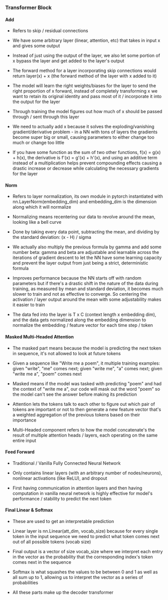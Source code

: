 ### Transformer Block

#### Add

- Refers to skip / residual connections

- We have some arbitrary layer (linear, attention, etc) that takes in input x and gives some output

- Instead of just using the output of the layer, we also let some portion of x bypass the layer and get added to the layer's output

- The forward method for a layer incorporating skip connections would return layer(x) + x (the forward method of the layer with x added to it)

- The model will learn the right weights/biases for the layer to send the right proportion of x forward, instead of completely transforming x we want to retain its original identity and pass most of it / incorporate it into the output for the layer

- Through training the model figures out how much of x should be passed through / sent through this layer

- We need to actually add x because it solves the exploding/vanishing gradient/derivative problem - in a NN with tons of layers the gradients become super big or small, causing parameters to either change too much or change too little

- If you have some function as the sum of two other functions, f(x) = g(x) + h(x), the derivative is f'(x) = g'(x) + h'(x), and using an additive term instead of a multiplication helps prevent compounding effects causing a drastic increase or decrease while calculating the necessary gradients for the layer


#### Norm

- Refers to layer normalization, its own module in pytorch instantiated with nn.LayerNorm(embedding_dim) and embedding_dim is the dimension along which it will normalize

- Normalizing means recentering our data to revolve around the mean, looking like a bell curve

- Done by taking every data point, subtracting the mean, and dividing by the standard deviation: (x - H) / sigma

- We actually also multiply the previous formula by gamma and add some number beta: gamma and beta are adjustable and learnable across the iterations of gradient descent to let the NN have some learning capacity and prevent the layer output from just being a strict, deterministic formula

- Improves performance because the NN starts off with random parameters but if there's a drastic shift in the nature of the data during training, as measured by mean and standard deviation, it becomes much slower to train and not as effective to converge. So centering the activation / layer output around the mean with some adjustability makes it easier to train

- The data fed into the layer is T x C (context length x embedding dim), and the data gets normalized along the embedding dimension to normalize the embedding / feature vector for each time step / token


#### Masked Multi-Headed Attention

- The masked part means because the model is predicting the next token in sequence, it's not allowed to look at future tokens

- Given a sequence like "Write me a poem", it multiple training examples: given "write", "me" comes next; given "write me", "a" comes next; given "write me a", "poem" comes next

- Masked means if the model was tasked with predicting "poem" and had the context of "write me a", our code will mask out the word "poem" so the model can't see the answer before making its prediction

- Attention lets the tokens talk to each other to figure out which pair of tokens are important or not to then generate a new feature vector that's a weighted aggregation of the previous tokens based on their importance

- Multi-Headed component refers to how the model concatenate's the result of multiple attention heads / layers, each operating on the same entire input


#### Feed Forward

- Traditional / Vanilla Fully Connected Neural Network

- Only contains linear layers (with an arbitrary number of nodes/neurons), nonlinear activations (like ReLU), and dropout

- First having communication in attention layers and then having computation in vanilla neural network is highly effective for model's performance / stability to predict the next token


#### Final Linear & Softmax

- These are used to get an interpretable prediction

- Linear layer is nn.Linear(att_dim, vocab_size) because for every single token in the input sequence we need to predict what token comes next out of all possible tokens (vocab size)

- Final output is a vector of size vocab_size where we interpret each entry in the vector as the probability that the corresponding index's token comes next in the sequence

- Softmax is what squashes the values to be between 0 and 1 as well as all sum up to 1, allowing us to interpret the vector as a series of probabilities

- All these parts make up the decoder transformer